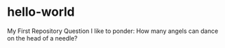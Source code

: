 # hello-world
My First Repository
Question I like to ponder: How many angels can dance on the head of a needle?
